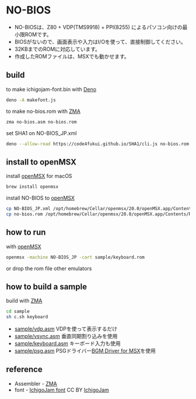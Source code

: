 # NO-BIOS

- NO-BIOSは、Z80 + VDP(TMS9918) + PPI(8255) によるパソコン向けの最小限ROMです。
- BIOSがないので、画面表示や入力はI/Oを使って、直接制御してください。
- 32KBまでのROMに対応しています。
- 作成したROMファイルは、MSXでも動かせます。

## build

to make ichigojam-font.bin with [Deno](https://deno.com/)
```sh
deno -A makefont.js
```

to make no-bios.rom with [ZMA](https://github.com/hra1129/zma)
```sh
zma no-bios.asm no-bios.rom
```

set SHA1 on NO-BIOS_JP.xml
```sh
deno --allow-read https://code4fukui.github.io/SHA1/cli.js no-bios.rom
```

## install to openMSX

install [openMSX](https://openmsx.org/) for macOS
```sh
brew install openmsx
```

install NO-BIOS to [openMSX](https://openmsx.org/)
```sh
cp NO-BIOS_JP.xml /opt/homebrew/Cellar/openmsx/20.0/openMSX.app/Contents/Resources/share/machines/
cp no-bios.rom /opt/homebrew/Cellar/openmsx/20.0/openMSX.app/Contents/Resources/share/machines/
```

## how to run

with [openMSX](https://openmsx.org/)
```sh
openmsx -machine NO-BIOS_JP -cart sample/keyboard.rom
```

or drop the rom file other emulators

## how to build a sample

build with [ZMA](https://github.com/hra1129/zma)
```sh
cd sample
sh c.sh keyboard
```
- [sample/vdp.asm](sample/vdp.asm) VDPを使って表示するだけ
- [sample/vsync.asm](sample/vsync.asm) 垂直同期割り込みを使用
- [sample/keyboard.asm](sample/keyboard.asm) キーボード入力も使用
- [sample/psg.asm](sample/psg.asm) PSGドライバー[BGM Driver for MSX](https://github.com/hra1129/bgm_driver)を使用

## reference

- Assembler - [ZMA](https://github.com/hra1129/zma)
- font - [IchigoJam font](https://github.com/IchigoJam/ichigojam-font) CC BY [IchigoJam](https://ichigojam.net/)
